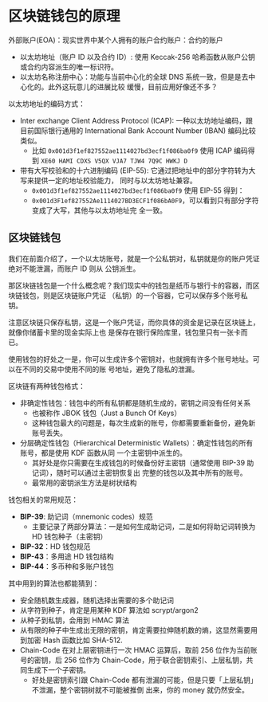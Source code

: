 # 区块链钱包的原理

外部账户(EOA)：现实世界中某个人拥有的账户合约账户：合约的账户

- 以太坊地址（账户 ID 以及合约 ID）: 使用 Keccak-256 哈希函数从账户公钥或合约内容派生的唯一标识符。
- 以太坊名称注册中心：功能与当前中心化的全球 DNS 系统一致，但是是去中心化的。此外这玩意儿的进展比较
  缓慢，目前应用好像还不多？

以太坊地址的编码方式：

- Inter exchange Client Address Protocol (ICAP): 一种以太坊地址编码，跟目前国际银行通用的
  International Bank Account Number (IBAN) 编码比较类似。
  - 比如 `0x001d3f1ef827552ae1114027bd3ecf1f086ba0f9` 使用 ICAP 编码得到
    `XE60 HAMI CDXS V5QX VJA7 TJW4 7Q9C HWKJ D`
- 带有大写校验和的十六进制编码 (EIP-55): 它通过把地址中的部分字符转为大写来提供一定的地址校验能力，
  同时与以太坊地址兼容。
  - `0x001d3f1ef827552ae1114027bd3ecf1f086ba0f9` 使用 EIP-55 得到：
  - `0x001d3F1ef827552Ae1114027BD3ECF1f086bA0F9`，可以看到只有部分字符变成了大写，其他与以太坊地址完
    全一致。

## 区块链钱包

我们在前面介绍了，一个以太坊账号，就是一个公私钥对，私钥就是你的账户凭证绝对不能泄漏，而账户 ID 则从
公钥派生。

那区块链钱包是一个什么概念呢？我们现实中的钱包是纸币与银行卡的容器，而区块链钱包，则是区块链账户凭证
（私钥）的一个容器，它可以保存多个账号私钥。

注意区块链只保存私钥，这是一个账户凭证，而你具体的资金是记录在区块链上，就像你储蓄卡里的现金实际上也
是保存在银行保险库里，钱包里只有一张卡而已。

使用钱包的好处之一是，你可以生成许多个密钥对，也就拥有许多个账号地址。可以在不同的交易中使用不同的账
号地址，避免了隐私的泄漏。

区块链有两种钱包格式：

- 非确定性钱包：钱包中的所有私钥都是随机生成的，密钥之间没有任何关系
  - 也被称作 JBOK 钱包（Just a Bunch Of Keys）
  - 这种钱包最大的问题是，每次生成新的账号，你都需要重新备份，避免新账号丢失。
- 分层确定性钱包（Hierarchical Deterministic Wallets）：确定性钱包的所有账号，都是使用 KDF 函数从同
  一个主密钥中派生的。
  - 其好处是你只需要在生成钱包的时候备份好主密钥（通常使用 BIP-39 助记词），随时可以通过主密钥恢复出
    完整的钱包以及其中所有的账号。
  - 最常用的密钥派生方法是树状结构

钱包相关的常用规范：

- **BIP-39**: 助记词（mnemonic codes）规范
  - 主要记录了两部分算法：一是如何生成助记词，二是如何将助记词转换为 HD 钱包种子（主密钥）
- **BIP-32**：HD 钱包规范
- **BIP-43**：多用途 HD 钱包结构
- **BIP-44**：多币种和多账户钱包

其中用到的算法也都能猜到：

- 安全随机数生成器，随机选择出需要的多个助记词
- 从字符到种子，肯定是用某种 KDF 算法如 scrypt/argon2
- 从种子到私钥，会用到 HMAC 算法
- 从有限的种子中生成出无限的密钥，肯定需要拉伸随机数的熵，这显然需要用到加密 Hash 函数比如 SHA-512.
- Chain-Code 在对上层密钥进行一次 HMAC 运算后，取前 256 位作为当前账号的密钥，后 256 位作为
  Chain-Code，用于联合密钥索引、上层私钥，共同生成下一个子密钥。
  - 好处是密钥索引跟 Chain-Code 都有泄漏的可能，但是只要「上层私钥」不泄漏，整个密钥树就不可能被推倒
    出来，你的 money 就仍然安全。

